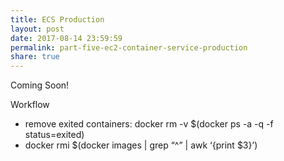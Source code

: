 ```yaml
---
title: ECS Production
layout: post
date: 2017-08-14 23:59:59
permalink: part-five-ec2-container-service-production
share: true
---
```


Coming Soon!

Workflow
  - remove exited containers: docker rm -v $(docker ps -a -q -f status=exited)
  - docker rmi $(docker images | grep “^<none>” | awk ‘{print $3}’)
